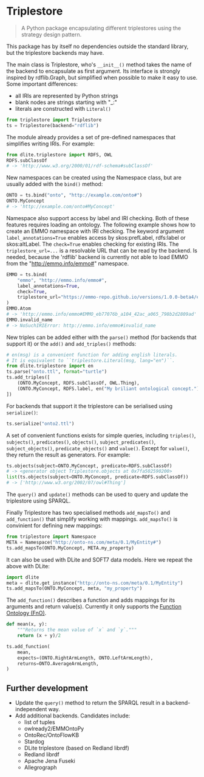 Triplestore
===========
> A Python package encapsulating different triplestores using the strategy
> design pattern.

This package has by itself no dependencies outside the standard library,
but the triplestore backends may have.

The main class is Triplestore, who's `__init__()` method takes the name of the
backend to encapsulate as first argument.  Its interface is strongly inspired
by rdflib.Graph, but simplified when possible to make it easy to use.  Some
important differences:
- all IRIs are represented by Python strings
- blank nodes are strings starting with "_:"
- literals are constructed with `Literal()`

```python
from triplestore import Triplestore
ts = Triplestore(backend="rdflib")
```

The module already provides a set of pre-defined namespaces that simplifies
writing IRIs. For example:

```python
from dlite.triplestore import RDFS, OWL
RDFS.subClassOf
# -> 'http://www.w3.org/2000/01/rdf-schema#subClassOf'
```

New namespaces can be created using the Namespace class, but are usually
added with the `bind()` method:

```python
ONTO = ts.bind("onto", "http://example.com/onto#")
ONTO.MyConcept
# -> 'http://example.com/onto#MyConcept'
```

Namespace also support access by label and IRI checking.  Both of these features
requires loading an ontology.  The following example shows how to create an EMMO
namespace with IRI checking.  The keyword argument `label_annotations=True` enables
access by skos:prefLabel, rdfs:label or skos:altLabel.  The `check=True` enables
checking for existing IRIs.  The `triplestore_url=...` is a resolvable URL that
can be read by the backend.  Is needed, because the 'rdflib' backend is currently
not able to load EMMO from the "http://emmo.info/emmo#" namespace.

```python
EMMO = ts.bind(
    "emmo", "http://emmo.info/emmo#",
    label_annotations=True,
    check=True,
    triplestore_url="https://emmo-repo.github.io/versions/1.0.0-beta4/emmo-inferred.ttl",
)
EMMO.Atom
# -> 'http://emmo.info/emmo#EMMO_eb77076b_a104_42ac_a065_798b2d2809ad'
EMMO.invalid_name
# -> NoSuchIRIError: http://emmo.info/emmo#invalid_name
```

New triples can be added either with the `parse()` method (for
backends that support it) or the `add()` and `add_triples()` methods:

```python
# en(msg) is a convenient function for adding english literals.
# It is equivalent to ``triplestore.Literal(msg, lang="en")``.
from dlite.triplestore import en
ts.parse("onto.ttl", format="turtle")
ts.add_triples([
    (ONTO.MyConcept, RDFS.subClassOf, OWL.Thing),
    (ONTO.MyConcept, RDFS.label, en("My briliant ontological concept.")),
])
```

For backends that support it the triplestore can be serialised using
`serialize()`:

```python
ts.serialize("onto2.ttl")
```

A set of convenient functions exists for simple queries, including
`triples()`, `subjects()`, `predicates()`, `objects()`, `subject_predicates()`,
`subject_objects()`, `predicate_objects()` and `value()`.  Except for `value()`,
they return the result as generators. For example:

```python
ts.objects(subject=ONTO.MyConcept, predicate=RDFS.subClassOf)
# -> <generator object Triplestore.objects at 0x7fa502590200>
list(ts.objects(subject=ONTO.MyConcept, predicate=RDFS.subClassOf))
# -> ['http://www.w3.org/2002/07/owl#Thing']
```

The `query()` and `update()` methods can be used to query and update the
triplestore using SPARQL.

Finally Triplestore has two specialised methods `add_mapsTo()` and
`add_function()` that simplify working with mappings.  `add_mapsTo()` is
convinient for defining new mappings:

```python
from triplestore import Namespace
META = Namespace("http://onto-ns.com/meta/0.1/MyEntity#")
ts.add_mapsTo(ONTO.MyConcept, META.my_property)
```

It can also be used with DLite and SOFT7 data models.  Here we repeat
the above with DLite:

```python
import dlite
meta = dlite.get_instance("http://onto-ns.com/meta/0.1/MyEntity")
ts.add_mapsTo(ONTO.MyConcept, meta, "my_property")
```

The `add_function()` describes a function and adds mappings for its
arguments and return value(s).  Currently it only supports the [Function
Ontology (FnO)](https://fno.io/).

```python
def mean(x, y):
    """Returns the mean value of `x` and `y`."""
    return (x + y)/2

ts.add_function(
    mean,
    expects=(ONTO.RightArmLength, ONTO.LeftArmLength),
    returns=ONTO.AverageArmLength,
)
```


Further development
-------------------
* Update the `query()` method to return the SPARQL result in a backend-
  independent way.
* Add additional backends. Candidates include:
    - list of tuples
    - owlready2/EMMOntoPy
    - OntoRec/OntoFlowKB
    - Stardog
    - DLite triplestore (based on Redland librdf)
    - Redland librdf
    - Apache Jena Fuseki
    - Allegrograph
